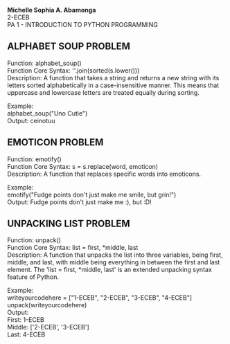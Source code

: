 **Michelle Sophia A. Abamonga** <br>
2-ECEB <br>
PA 1 - INTRODUCTION TO PYTHON PROGRAMMING

## ALPHABET SOUP PROBLEM
Function: alphabet_soup() <br>
Function Core Syntax: ''.join(sorted(s.lower())) <br>
Description: A function that takes a string and returns a new string with its letters sorted alphabetically in a case-insensitive manner. This means that uppercase and lowercase letters are treated equally during sorting. <br>

Example: <br>
alphabet_soup("Uno Cutie") <br>
Output: ceinotuu <br>

## EMOTICON PROBLEM
Function: emotify() <br>
Function Core Syntax: s = s.replace(word, emoticon) <br>
Description: A function that replaces specific words into emoticons. <br>

Example: <br>
emotify("Fudge points don't just make me smile, but grin!") <br>
Output: Fudge points don't just make me :), but :D! <br>

## UNPACKING LIST PROBLEM 
Function: unpack() <br>
Function Core Syntax: list = first, *middle, last <br>
Description: A function that unpacks the list into three variables, being first, middle, and last, with middle being everything in between the first and last element. The 'list = first, *middle, last' is an extended unpacking syntax feature of Python. <br>

Example: <br>
writeyourcodehere = ["1-ECEB", "2-ECEB", "3-ECEB", "4-ECEB"] <br>
unpack(writeyourcodehere) <br>
Output: <br>
First: 1-ECEB <br>
Middle: ['2-ECEB', '3-ECEB'] <br>
Last: 4-ECEB <br>
